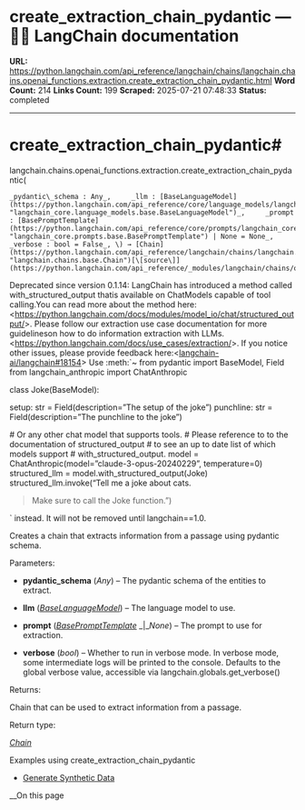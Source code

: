 # create_extraction_chain_pydantic — 🦜🔗 LangChain  documentation

**URL:** https://python.langchain.com/api_reference/langchain/chains/langchain.chains.openai_functions.extraction.create_extraction_chain_pydantic.html
**Word Count:** 214
**Links Count:** 199
**Scraped:** 2025-07-21 07:48:33
**Status:** completed

---

# create\_extraction\_chain\_pydantic\#

langchain.chains.openai\_functions.extraction.create\_extraction\_chain\_pydantic\(

    _pydantic\_schema : Any_,     _llm : [BaseLanguageModel](https://python.langchain.com/api_reference/core/language_models/langchain_core.language_models.base.BaseLanguageModel.html#langchain_core.language_models.base.BaseLanguageModel "langchain_core.language_models.base.BaseLanguageModel")_,     _prompt : [BasePromptTemplate](https://python.langchain.com/api_reference/core/prompts/langchain_core.prompts.base.BasePromptTemplate.html#langchain_core.prompts.base.BasePromptTemplate "langchain_core.prompts.base.BasePromptTemplate") | None = None_,     _verbose : bool = False_, \) → [Chain](https://python.langchain.com/api_reference/langchain/chains/langchain.chains.base.Chain.html#langchain.chains.base.Chain "langchain.chains.base.Chain")[\[source\]](https://python.langchain.com/api_reference/_modules/langchain/chains/openai_functions/extraction.html#create_extraction_chain_pydantic)\#     

Deprecated since version 0.1.14: LangChain has introduced a method called with\_structured\_output thatis available on ChatModels capable of tool calling.You can read more about the method here: <<https://python.langchain.com/docs/modules/model_io/chat/structured_output/>>. Please follow our extraction use case documentation for more guidelineson how to do information extraction with LLMs.<<https://python.langchain.com/docs/use_cases/extraction/>>. If you notice other issues, please provide feedback here:<[langchain-ai/langchain\#18154](https://github.com/langchain-ai/langchain/discussions/18154)> Use :meth:\`~ from pydantic import BaseModel, Field from langchain\_anthropic import ChatAnthropic

class Joke\(BaseModel\):     

setup: str = Field\(description=”The setup of the joke”\) punchline: str = Field\(description=”The punchline to the joke”\)

\# Or any other chat model that supports tools. \# Please reference to to the documentation of structured\_output \# to see an up to date list of which models support \# with\_structured\_output. model = ChatAnthropic\(model=”claude-3-opus-20240229”, temperature=0\) structured\_llm = model.with\_structured\_output\(Joke\) structured\_llm.invoke\(“Tell me a joke about cats.

> Make sure to call the Joke function.”\)

\` instead. It will not be removed until langchain==1.0.

Creates a chain that extracts information from a passage using pydantic schema.

Parameters:     

  * **pydantic\_schema** \(_Any_\) – The pydantic schema of the entities to extract.

  * **llm** \([_BaseLanguageModel_](https://python.langchain.com/api_reference/core/language_models/langchain_core.language_models.base.BaseLanguageModel.html#langchain_core.language_models.base.BaseLanguageModel "langchain_core.language_models.base.BaseLanguageModel")\) – The language model to use.

  * **prompt** \([_BasePromptTemplate_](https://python.langchain.com/api_reference/core/prompts/langchain_core.prompts.base.BasePromptTemplate.html#langchain_core.prompts.base.BasePromptTemplate "langchain_core.prompts.base.BasePromptTemplate") _|__None_\) – The prompt to use for extraction.

  * **verbose** \(_bool_\) – Whether to run in verbose mode. In verbose mode, some intermediate logs will be printed to the console. Defaults to the global verbose value, accessible via langchain.globals.get\_verbose\(\)

Returns:     

Chain that can be used to extract information from a passage.

Return type:     

[_Chain_](https://python.langchain.com/api_reference/langchain/chains/langchain.chains.base.Chain.html#langchain.chains.base.Chain "langchain.chains.base.Chain")

Examples using create\_extraction\_chain\_pydantic

  * [Generate Synthetic Data](https://python.langchain.com/docs/tutorials/data_generation/)

__On this page